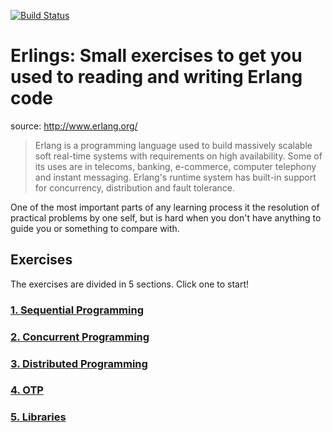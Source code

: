 [![Build Status](https://travis-ci.org/lambdaclass/erlings.svg?branch=master)](https://travis-ci.org/lambdaclass/erlings)

# Erlings: Small exercises to get you used to reading and writing Erlang code

source: http://www.erlang.org/

> Erlang is a programming language used to build massively scalable soft real-time systems with requirements on high availability. Some of its uses are in telecoms, banking, e-commerce, computer telephony and instant messaging. Erlang's runtime system has built-in support for concurrency, distribution and fault tolerance.

One of the most important parts of any learning process it the resolution of practical problems by one self, but is hard when you don't have anything to guide you or something to compare with.

## Exercises
The exercises are divided in 5 sections. Click one to start!

### [1. Sequential Programming](sequential/)

### [2. Concurrent Programming](concurrent/)

### [3. Distributed Programming](distributed/)

### [4. OTP](otp/)

### [5. Libraries](libraries/)
